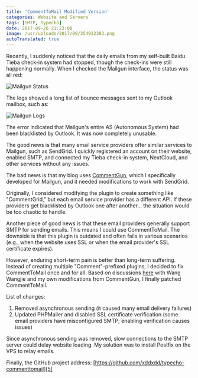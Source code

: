 ```yaml
---
title: 'CommentToMail Modified Version'
categories: Website and Servers
tags: [SMTP, Typecho]
date: 2017-09-26 21:23:00
image: /usr/uploads/2017/09/354912383.png
autoTranslated: true
---
```



Recently, I suddenly noticed that the daily emails from my self-built Baidu Tieba check-in system had stopped, though the check-ins were still happening normally. When I checked the Mailgun interface, the status was all red:

![Mailgun Status][1]

The logs showed a long list of bounce messages sent to my Outlook mailbox, such as:

![Mailgun Logs][2]

The error indicated that Mailgun's entire AS (Autonomous System) had been blacklisted by Outlook. It was now completely unusable.

The good news is that many email service providers offer similar services to Mailgun, such as SendGrid. I quickly registered an account on their website, enabled SMTP, and connected my Tieba check-in system, NextCloud, and other services without any issues.

The bad news is that my blog uses [CommentGun][3], which I specifically developed for Mailgun, and it needed modifications to work with SendGrid.

Originally, I considered modifying the plugin to create something like "CommentGrid," but each email service provider has a different API. If these providers get blacklisted by Outlook one after another... the situation would be too chaotic to handle.

Another piece of good news is that these email providers generally support SMTP for sending emails. This means I could use CommentToMail. The downside is that this plugin is outdated and often fails in various scenarios (e.g., when the website uses SSL or when the email provider's SSL certificate expires).

However, enduring short-term pain is better than long-term suffering. Instead of creating multiple "Comment"-prefixed plugins, I decided to fix CommentToMail once and for all. Based on discussions [here][4] with Wang Wangjie and my own modifications from CommentGun, I finally patched CommentToMail.

List of changes:

1. Removed asynchronous sending (it caused many email delivery failures)
2. Updated PHPMailer and disabled SSL certificate verification (some email providers have misconfigured SMTP; enabling verification causes issues)

Since asynchronous sending was removed, slow connections to the SMTP server could delay website loading. My solution was to install Postfix on the VPS to relay emails.

Finally, the GitHub project address: [https://github.com/xddxdd/typecho-commenttomail][5]

[1]: /usr/uploads/2017/09/354912383.png
[2]: /usr/uploads/2017/09/984326858.png
[3]: /en/article/modify-website/mailgun-typecho-comment-email-notification.lantian
[4]: /en/article/modify-website/mailgun-typecho-comment-email-notification.lantian
[5]: https://github.com/xddxdd/typecho-commenttomail
```
